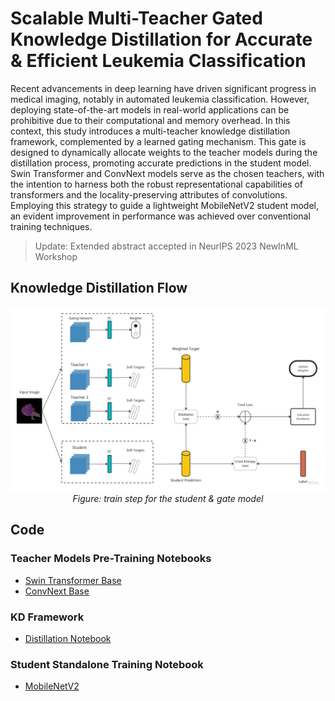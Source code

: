 # Scalable Multi-Teacher Gated Knowledge Distillation for Accurate & Efficient Leukemia Classification

Recent advancements in deep learning have driven significant progress in medical imaging, notably in automated leukemia classification. However, deploying state-of-the-art models in real-world applications can be prohibitive due to their computational and memory overhead. In this context, this study introduces a multi-teacher knowledge distillation framework, complemented by a learned gating mechanism. This gate is designed to dynamically allocate weights to the teacher models during the distillation process, promoting accurate predictions in the student model. Swin Transformer and ConvNext models serve as the chosen teachers, with the intention to harness both the robust representational capabilities of transformers and the locality-preserving attributes of convolutions. Employing this strategy to guide a lightweight MobileNetV2 student model, an evident improvement in performance was achieved over conventional training techniques.

> Update: Extended abstract accepted in NeurIPS 2023 NewInML Workshop

## Knowledge Distillation Flow

<p align="center">
  <img src="./train-step.jpg">
  <br> 
  <!-- <i>Source: <a href="https://arxiv.org/pdf/1812.03282.pdf">Spatial-Temporal Reidentification(ST-ReID)</a></i> -->
  <i> Figure: train step for the student & gate model </i>
  
</p>

## Code

### Teacher Models Pre-Training Notebooks

- [Swin Transformer Base](./notebooks/teachers-swin.ipynb)
- [ConvNext Base](./notebooks/teacher-convnext.ipynb)

### KD Framework

- [Distillation Notebook](./notebooks/knowledge-distillation.ipynb)

### Student Standalone Training Notebook

- [MobileNetV2](./notebooks/student-standalone.ipynb)


